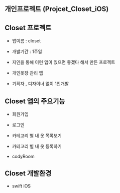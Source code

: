 ## 개인프로젝트 (Projcet_Closet_iOS)



## Closet 프로젝트

- 앱이름 : closet
- 개발기간 : 1주일

- 지인을 통해 이런 앱이 있으면 좋겠다 해서 만든 프로젝트

- 개인옷장 관리 앱

- 기획자 , 디자이너 없이 1인개발

  

## Closet 앱의 주요기능

- 회원가입

- 로그인

- 카테고리 별 내 옷 목록보기

- 카테고리 별 내 옷 등록하기

- codyRoom

  

## Closet 개발환경

- swift iOS

